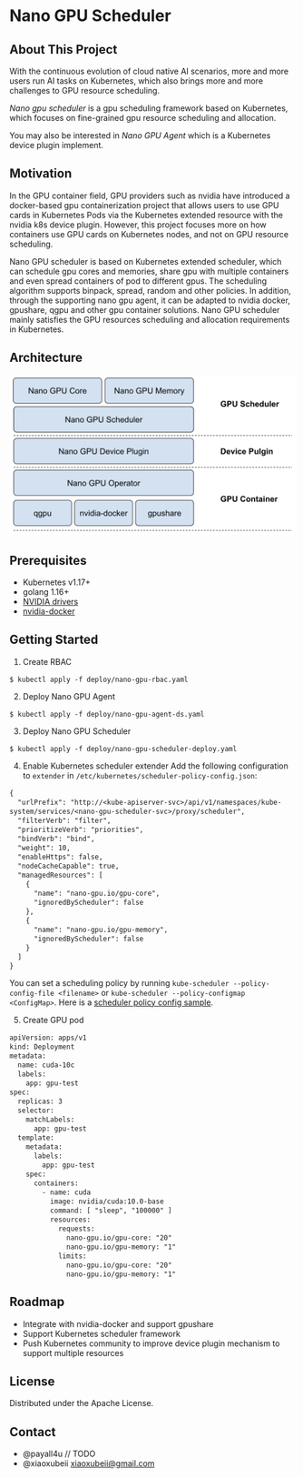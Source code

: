 # Nano GPU Scheduler
<!-- ABOUT THE PROJECT -->
## About This Project
With the continuous evolution of cloud native AI scenarios, more and more users run AI tasks on Kubernetes, which also brings more and more challenges to GPU resource scheduling. 

*Nano gpu scheduler* is a gpu scheduling framework based on Kubernetes, which focuses on fine-grained gpu resource scheduling and allocation.

You may also be interested in *Nano GPU Agent* which is a Kubernetes device plugin implement.

## Motivation
In the GPU container field, GPU providers such as nvidia have introduced a docker-based gpu containerization project that allows users to use GPU cards in Kubernetes Pods via the Kubernetes extended resource with the nvidia k8s device plugin. However, this project focuses more on how containers use GPU cards on Kubernetes nodes, and not on GPU resource scheduling.

Nano GPU scheduler is based on Kubernetes extended scheduler, which can schedule gpu cores and memories, share gpu with multiple containers and even spread containers of pod to different gpus. The scheduling algorithm supports binpack, spread, random and other policies. In addition, through the supporting nano gpu agent, it can be adapted to nvidia docker, gpushare, qgpu and other gpu container solutions. Nano GPU scheduler mainly satisfies the GPU resources scheduling and allocation requirements in Kubernetes.

## Architecture
![](static/nano-gpu-scheduler-arch.png)

## Prerequisites
- Kubernetes v1.17+
- golang 1.16+
- [NVIDIA drivers](https://github.com/NVIDIA/nvidia-docker/wiki/Frequently-Asked-Questions#how-do-i-install-the-nvidia-driver) 
- [nvidia-docker](https://github.com/NVIDIA/nvidia-docker) 
  
## Getting Started
1. Create RBAC
```
$ kubectl apply -f deploy/nano-gpu-rbac.yaml
```
2. Deploy Nano GPU Agent
```
$ kubectl apply -f deploy/nano-gpu-agent-ds.yaml
```
3. Deploy Nano GPU Scheduler
```
$ kubectl apply -f deploy/nano-gpu-scheduler-deploy.yaml
```
4. Enable Kubernetes scheduler extender
Add the following configuration to `extender` in `/etc/kubernetes/scheduler-policy-config.json`:
```
{
  "urlPrefix": "http://<kube-apiserver-svc>/api/v1/namespaces/kube-system/services/<nano-gpu-scheduler-svc>/proxy/scheduler",
  "filterVerb": "filter",
  "prioritizeVerb": "priorities",
  "bindVerb": "bind",
  "weight": 10,
  "enableHttps": false,
  "nodeCacheCapable": true,
  "managedResources": [
    {
      "name": "nano-gpu.io/gpu-core",
      "ignoredByScheduler": false
    },
    {
      "name": "nano-gpu.io/gpu-memory",
      "ignoredByScheduler": false
    }
  ]
}
```

You can set a scheduling policy by running `kube-scheduler --policy-config-file <filename>` or `kube-scheduler --policy-configmap <ConfigMap>`. Here is a [scheduler policy config sample](https://github.com/kubernetes/examples/blob/master/staging/scheduler-policy/scheduler-policy-config.json).

5. Create GPU pod
```
apiVersion: apps/v1
kind: Deployment
metadata:
  name: cuda-10c
  labels:
    app: gpu-test
spec:
  replicas: 3
  selector:
    matchLabels:
      app: gpu-test
  template:
    metadata:
      labels:
        app: gpu-test
    spec:
      containers:
        - name: cuda
          image: nvidia/cuda:10.0-base
          command: [ "sleep", "100000" ]
          resources:
            requests:
              nano-gpu.io/gpu-core: "20"
              nano-gpu.io/gpu-memory: "1"
            limits:
              nano-gpu.io/gpu-core: "20"
              nano-gpu.io/gpu-memory: "1"

```

<!-- ROADMAP -->
## Roadmap
- Integrate with nvidia-docker and support gpushare
- Support Kubernetes scheduler framework
- Push Kubernetes community to improve device plugin mechanism to support multiple resources

<!-- LICENSE -->
## License
Distributed under the Apache License.

<!-- CONTACT -->
## Contact
- @payall4u // TODO
- @xiaoxubeii xiaoxubeii@gmail.com
